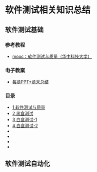 # 软件测试相关知识总结

## 软件测试基础

### 参考教程
- [mooc：软件测试与质量（华中科技大学）](https://www.bilibili.com/video/av41927520)

### 电子教案
- [每章PPT+章末总结](https://github.com/anliux/SoftwareTest/tree/master/intro/docs)

### 目录
- [1 软件测试与质量](https://github.com/anliux/SoftwareTest/blob/master/intro/notes/1-%E8%BD%AF%E4%BB%B6%E6%B5%8B%E8%AF%95%E4%B8%8E%E8%B4%A8%E9%87%8F%E6%A6%82%E8%BF%B0.md)
- [2 黑盒测试](https://github.com/anliux/SoftwareTest/blob/master/intro/notes/2-%E9%BB%91%E7%9B%92%E6%B5%8B%E8%AF%95.md)
- [3 白盒测试-1](https://github.com/anliux/SoftwareTest/blob/master/intro/notes/3-%E7%99%BD%E7%9B%92%E6%B5%8B%E8%AF%95-1.md)
- [4 白盒测试-2]()
- []()
- []()
- []()
- []()



## 软件测试自动化

